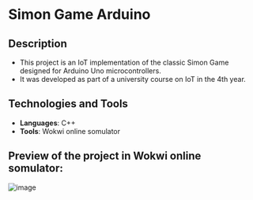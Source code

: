 # Simon Game Arduino
## Description
- This project is an IoT implementation of the classic Simon Game designed for Arduino Uno microcontrollers.
- It was developed as part of a university course on IoT in the 4th year.

## Technologies and Tools
- **Languages**: C++
- **Tools**: Wokwi online somulator

## Preview of the project in Wokwi online somulator:
![image](https://user-images.githubusercontent.com/74460526/175827409-93271989-baeb-48a8-849d-f922b1e38527.png)
